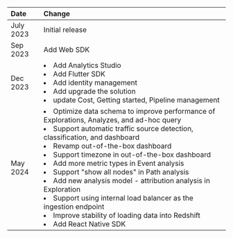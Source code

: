 | Date          | Change            |
| :----------- | :--------------- |
| July 2023 | Initial release  |
| Sep 2023 | Add Web SDK |
| Dec 2023 | <li>Add Analytics Studio</li><li>Add Flutter SDK</li><li>Add identity management</li><li>Add upgrade the solution</li><li>update Cost, Getting started, Pipeline management</li> |
| May 2024 | <li>Optimize data schema to improve performance of Explorations, Analyzes, and ad-hoc query</li><li>Support automatic traffic source detection, classification, and dashboard</li><li>Revamp out-of-the-box dashboard</li><li>Support timezone in out-of-the-box dashboard</li><li>Add more metric types in Event analysis</li><li>Support "show all nodes" in Path analysis</li><li>Add new analysis model - attribution analysis in Exploration</li><li>Support using internal load balancer as the ingestion endpoint</li><li>Improve stability of loading data into Redshift</li><li>Add React Native SDK</li>|